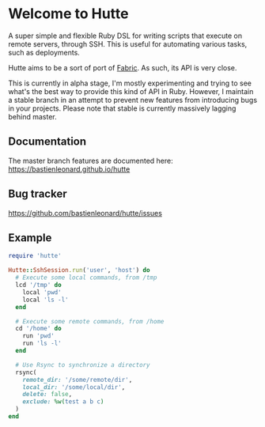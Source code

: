# Welcome to Hutte

A super simple and flexible Ruby DSL for writing scripts that execute
on remote servers, through SSH. This is useful for automating various
tasks, such as deployments.

Hutte aims to be a sort of port of [Fabric](http://www.fabfile.org/).
As such, its API is very close.

This is currently in alpha stage, I'm mostly experimenting and trying
to see what's the best way to provide this kind of API in
Ruby. However, I maintain a stable branch in an attempt to prevent new
features from introducing bugs in your projects. Please note that
stable is currently massively lagging behind master.

## Documentation

The master branch features are documented here:
https://bastienleonard.github.io/hutte

## Bug tracker

https://github.com/bastienleonard/hutte/issues

## Example

```ruby
require 'hutte'

Hutte::SshSession.run('user', 'host') do
  # Execute some local commands, from /tmp
  lcd '/tmp' do
    local 'pwd'
    local 'ls -l'
  end

  # Execute some remote commands, from /home
  cd '/home' do
    run 'pwd'
    run 'ls -l'
  end

  # Use Rsync to synchronize a directory
  rsync(
    remote_dir: '/some/remote/dir',
    local_dir: '/some/local/dir',
    delete: false,
    exclude: %w(test a b c)
  )
end
```
